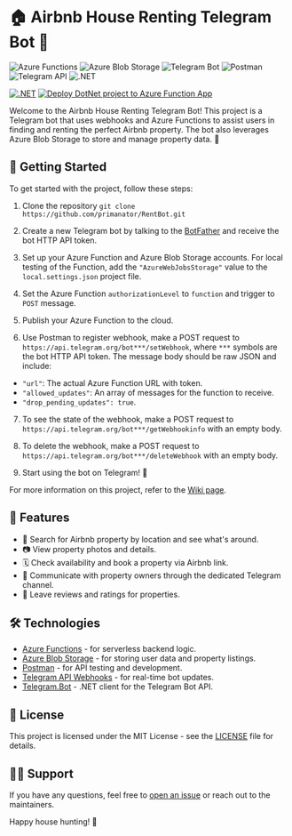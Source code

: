 # 🏠 Airbnb House Renting Telegram Bot 🤖

![Azure Functions](https://img.shields.io/badge/Azure_Functions-blue?style=flat-square&logo=microsoft-azure&logoColor=white)
![Azure Blob Storage](https://img.shields.io/badge/Azure_Blob_Storage-blue?style=flat-square&logo=microsoft-azure&logoColor=white)
![Telegram Bot](https://img.shields.io/badge/Telegram_Bot-blue?style=flat-square&logo=telegram&logoColor=white)
![Postman](https://img.shields.io/badge/Postman-orange?style=flat-square&logo=postman&logoColor=white)
![Telegram API](https://img.shields.io/badge/Telegram_API-blue?style=flat-square&logo=telegram&logoColor=white)
![.NET](https://img.shields.io/badge/.NET-blue?style=flat-square&logo=.net&logoColor=white)

[![.NET](https://github.com/primanator/RentBot/actions/workflows/dotnet_build_and_run_unit_tests.yml/badge.svg)](https://github.com/primanator/RentBot/actions/workflows/dotnet_build_and_run_unit_tests.yml) [![Deploy DotNet project to Azure Function App](https://github.com/primanator/RentBot/actions/workflows/azure-functions-app-dotnet-publish.yml/badge.svg)](https://github.com/primanator/RentBot/actions/workflows/azure-functions-app-dotnet-publish.yml)

Welcome to the Airbnb House Renting Telegram Bot! This project is a Telegram bot that uses webhooks and Azure Functions to assist users in finding and renting the perfect Airbnb property. The bot also leverages Azure Blob Storage to store and manage property data. 🌟

## 🚀 Getting Started

To get started with the project, follow these steps:

1. Clone the repository `git clone https://github.com/primanator/RentBot.git`

2. Create a new Telegram bot by talking to the [BotFather](https://core.telegram.org/bots#how-do-i-create-a-bot) and receive the bot HTTP API token.

3. Set up your Azure Function and Azure Blob Storage accounts. For local testing of the Function, add the `"AzureWebJobsStorage"` value to the `local.settings.json` project file.

4. Set the Azure Function `authorizationLevel` to `function` and trigger to `POST` message.

5. Publish your Azure Function to the cloud.

6. Use Postman to register webhook, make a POST request to `https://api.telegram.org/bot***/setWebhook`, where `***` symbols are the bot HTTP API token. The message body should be raw JSON and include:
- `"url"`: The actual Azure Function URL with token.
- `"allowed_updates"`: An array of messages for the function to receive.
- `"drop_pending_updates": true`.

7. To see the state of the webhook, make a POST request to `https://api.telegram.org/bot***/getWebhookinfo` with an empty body.

8. To delete the webhook, make a POST request to `https://api.telegram.org/bot***/deleteWebhook` with an empty body.

9. Start using the bot on Telegram! 🎉

For more information on this project, refer to the [Wiki page](https://github.com/primanator/RentBot/wiki).

## 💼 Features

- 🔎 Search for Airbnb property by location and see what's around.
- 📷 View property photos and details.
- 🗓️ Check availability and book a property via Airbnb link.
- 💬 Communicate with property owners through the dedicated Telegram channel.
- 📝 Leave reviews and ratings for properties.

## 🛠️ Technologies

- [Azure Functions](https://azure.microsoft.com/en-us/services/functions/) - for serverless backend logic.
- [Azure Blob Storage](https://azure.microsoft.com/en-us/services/storage/blobs/) - for storing user data and property listings.
- [Postman](https://www.postman.com/) - for API testing and development.
- [Telegram API Webhooks](https://core.telegram.org/bots/api#setwebhook) - for real-time bot updates.
- [Telegram.Bot](https://github.com/TelegramBots/telegram.bot) - .NET client for the Telegram Bot API.

## 📃 License

This project is licensed under the MIT License - see the [LICENSE](LICENSE) file for details.

## 🙋‍♂️ Support

If you have any questions, feel free to [open an issue](https://github.com/primanator/RentBot/issues/new) or reach out to the maintainers.

Happy house hunting! 🏡
